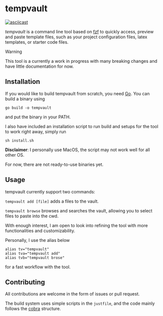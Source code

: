 # tempvault

[![asciicast](https://asciinema.org/a/667256.svg)](https://asciinema.org/a/667256)

*tempvault* is a command line tool based on [fzf](https://github.com/junegunn/fzf) to quickly access, preview and paste template files, such as your project configuration files, latex templates, or starter code files.

> [!Warning]
> This tool is a currently a work in progress with many breaking changes and have little documentation for now.

## Installation
If you would like to build tempvault from scratch, you need [Go](https://go.dev/).
You can build a binary using

```shell
go build -o tempvault
```

and put the binary in your PATH.

I also have included an installation script to run build and setups for the tool to work right away, simply run

```shell
sh install.sh
```

**Disclaimer**: I personally use MacOS, the script may not work well for all other OS.

For now, there are not ready-to-use binaries yet.

## Usage
tempvault currently support two commands:

`tempvault add [file]` adds a files to the vault.

`tempvault browse` browses and searches the vault, allowing you to select files to paste into the cwd.

With enough interest, I am open to look into refining the tool with more functionalities and customizability. 

Personally, I use the alias below
```shell
alias tv="tempvault"
alias tva="tempvault add"
alias tvb="tempvault brose"
```
for a fast workflow with the tool.

## Contributing
All contributions are welcome in the form of issues or pull request.

The build system uses simple scripts in the `justfile`, and the code mainly follows the [cobra](https://github.com/spf13/cobra) structure.
